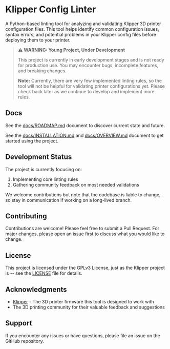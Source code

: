 # Klipper Config Linter

A Python-based linting tool for analyzing and validating Klipper 3D printer configuration files. This tool helps identify common configuration issues, syntax errors, and potential problems in your Klipper config files before deploying them to your printer.

> **⚠️ WARNING: Young Project, Under Development**
>
> This project is currently in early development stages and is not ready for production use. You may encounter bugs, incomplete features, and breaking changes.
>
> **Note:** Currently, there are very few implemented linting rules, so the tool will not be helpful for validating printer configurations yet. Please check back later as we continue to develop and implement more rules.

## Docs

See the [docs/ROADMAP.md](docs/ROADMAP.md) document to discover current state and future.

See the [docs/INSTALLATION.md](docs/INSTALLATION.md) and [docs/OVERVIEW.md](docs/OVERVIEW.md) document to get started using the project.

## Development Status

The project is currently focusing on:
1. Implementing core linting rules
2. Gathering community feedback on most needed validations

We welcome contributions but note that the codebase is liable to change, so stay in communication if working on a long-lived branch.

## Contributing

Contributions are welcome! Please feel free to submit a Pull Request. For major changes, please open an issue first to discuss what you would like to change.

## License

This project is licensed under the GPLv3 License, just as the Klipper project is -- see the [LICENSE](LICENSE) file for details.

## Acknowledgments

- [Klipper](https://github.com/Klipper3d/klipper) - The 3D printer firmware this tool is designed to work with
- The 3D printing community for their valuable feedback and suggestions

## Support

If you encounter any issues or have questions, please file an issue on the GitHub repository.